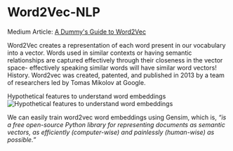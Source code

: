 # Word2Vec-NLP

Medium Article: [A Dummy's Guide to Word2Vec](https://medium.com/@manansuri/a-dummys-guide-to-word2vec-456444f3c673)

Word2Vec creates a representation of each word present in our vocabulary into a vector. Words used in similar contexts or having semantic relationships are captured effectively through their closeness in the vector space- effectively speaking similar words will have similar word vectors! History. Word2vec was created, patented, and published in 2013 by a team of researchers led by Tomas Mikolov at Google.

Hypothetical features to understand word embeddings![Hypothetical features to understand word embeddings](https://miro.medium.com/max/1050/1*Z-EOcLtUDlhvVuaruyM8EQ.png)

We can easily train word2vec word embeddings using Gensim, which is, *“is a free open-source Python library for representing documents as semantic vectors, as efficiently (computer-wise) and painlessly (human-wise) as possible.”*



